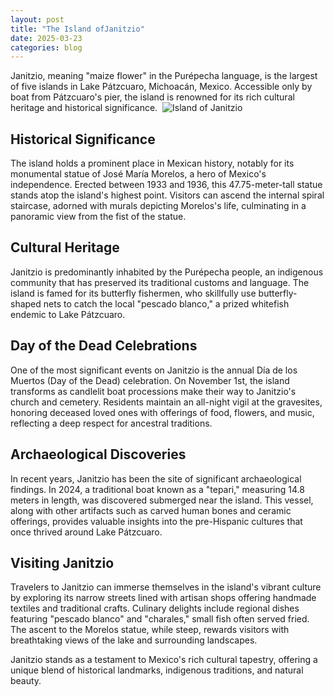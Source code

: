 ```yaml
---
layout: post
title: "The Island ofJanitzio"
date: 2025-03-23
categories: blog
---
```


Janitzio, meaning "maize flower" in the Purépecha language, is the largest of five islands in Lake Pátzcuaro, Michoacán, Mexico. Accessible only by boat from Pátzcuaro's pier, the island is renowned for its rich cultural heritage and historical significance. ​
![Island of Janitzio](/assets/images/janitzio.jpg "Beautiful view of Janitzio")

## Historical Significance

The island holds a prominent place in Mexican history, notably for its monumental statue of José María Morelos, a hero of Mexico's independence. Erected between 1933 and 1936, this 47.75-meter-tall statue stands atop the island's highest point. Visitors can ascend the internal spiral staircase, adorned with murals depicting Morelos's life, culminating in a panoramic view from the fist of the statue. ​


## Cultural Heritage

Janitzio is predominantly inhabited by the Purépecha people, an indigenous community that has preserved its traditional customs and language. The island is famed for its butterfly fishermen, who skillfully use butterfly-shaped nets to catch the local "pescado blanco," a prized whitefish endemic to Lake Pátzcuaro. ​

## Day of the Dead Celebrations

One of the most significant events on Janitzio is the annual Día de los Muertos (Day of the Dead) celebration. On November 1st, the island transforms as candlelit boat processions make their way to Janitzio's church and cemetery. Residents maintain an all-night vigil at the gravesites, honoring deceased loved ones with offerings of food, flowers, and music, reflecting a deep respect for ancestral traditions. ​

## Archaeological Discoveries

In recent years, Janitzio has been the site of significant archaeological findings. In 2024, a traditional boat known as a "tepari," measuring 14.8 meters in length, was discovered submerged near the island. This vessel, along with other artifacts such as carved human bones and ceramic offerings, provides valuable insights into the pre-Hispanic cultures that once thrived around Lake Pátzcuaro. ​

## Visiting Janitzio

Travelers to Janitzio can immerse themselves in the island's vibrant culture by exploring its narrow streets lined with artisan shops offering handmade textiles and traditional crafts. Culinary delights include regional dishes featuring "pescado blanco" and "charales," small fish often served fried. The ascent to the Morelos statue, while steep, rewards visitors with breathtaking views of the lake and surrounding landscapes. ​

Janitzio stands as a testament to Mexico's rich cultural tapestry, offering a unique blend of historical landmarks, indigenous traditions, and natural beauty.​
